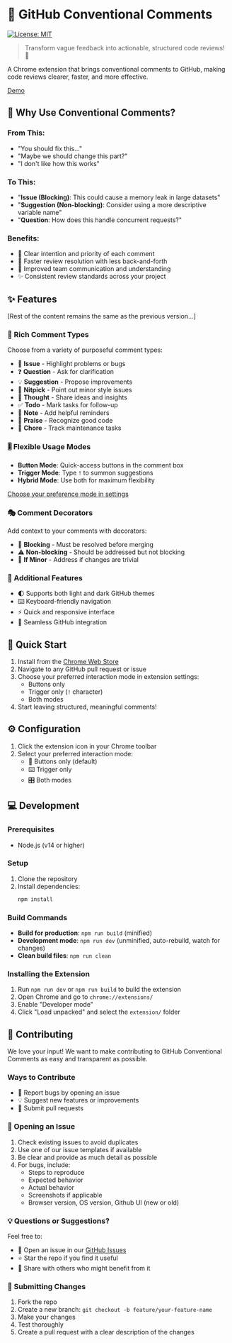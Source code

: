 # 🎯 GitHub Conventional Comments

[![License: MIT](https://img.shields.io/badge/License-MIT-yellow.svg)](https://opensource.org/licenses/MIT)

> Transform vague feedback into actionable, structured code reviews! 💪

A Chrome extension that brings conventional comments to GitHub, making code reviews clearer, faster, and more effective.

[Demo](https://github.com/user-attachments/assets/aec8846b-2fb2-4a56-9a91-a9dd3788589b)

## 🎯 Why Use Conventional Comments?

### From This:

- "You should fix this..."
- "Maybe we should change this part?"
- "I don't like how this works"

### To This:

- "**Issue (Blocking)**: This could cause a memory leak in large datasets"
- "**Suggestion (Non-blocking)**: Consider using a more descriptive variable name"
- "**Question**: How does this handle concurrent requests?"

### Benefits:
- 🎯 Clear intention and priority of each comment
- 🚀 Faster review resolution with less back-and-forth
- 🤝 Improved team communication and understanding
- ✨ Consistent review standards across your project

## ✨ Features

[Rest of the content remains the same as the previous version...]

### 🎨 Rich Comment Types
Choose from a variety of purposeful comment types:
- 🐛 **Issue** - Highlight problems or bugs
- ❓ **Question** - Ask for clarification
- 💡 **Suggestion** - Propose improvements
- 🎯 **Nitpick** - Point out minor style issues
- 💭 **Thought** - Share ideas and insights
- ✅ **Todo** - Mark tasks for follow-up
- 📝 **Note** - Add helpful reminders
- 🌟 **Praise** - Recognize good code
- 🔧 **Chore** - Track maintenance tasks

### 🎚️ Flexible Usage Modes
- **Button Mode**: Quick-access buttons in the comment box
- **Trigger Mode**: Type `!` to summon suggestions
- **Hybrid Mode**: Use both for maximum flexibility

[Choose your preference mode in settings](https://github.com/user-attachments/assets/5bdc3f55-63bd-414c-9295-df2a45ef1ef8)

### 🎭 Comment Decorators
Add context to your comments with decorators:
- 🚫 **Blocking** - Must be resolved before merging
- ⚠️ **Non-blocking** - Should be addressed but not blocking
- 📌 **If Minor** - Address if changes are trivial

### 🎪 Additional Features
- 🌓 Supports both light and dark GitHub themes
- ⌨️ Keyboard-friendly navigation
- ⚡ Quick and responsive interface
- 🔄 Seamless GitHub integration

## 🚀 Quick Start

1. Install from the [Chrome Web Store](your-extension-link)
2. Navigate to any GitHub pull request or issue
3. Choose your preferred interaction mode in extension settings:
   - Buttons only
   - Trigger only (`!` character)
   - Both modes
4. Start leaving structured, meaningful comments!

## ⚙️ Configuration

1. Click the extension icon in your Chrome toolbar
2. Select your preferred interaction mode:
   - 🔘 Buttons only (default)
   - ⌨️ Trigger only
   - 🎛️ Both modes

## 💻 Development

### Prerequisites

- Node.js (v14 or higher)

### Setup

1. Clone the repository
2. Install dependencies:
   ```bash
   npm install
   ```

### Build Commands

- **Build for production**: `npm run build` (minified)
- **Development mode**: `npm run dev` (unminified, auto-rebuild, watch for changes)
- **Clean build files**: `npm run clean`

### Installing the Extension

1. Run `npm run dev` or `npm run build` to build the extension
2. Open Chrome and go to `chrome://extensions/`
3. Enable "Developer mode"
4. Click "Load unpacked" and select the `extension/` folder

## 🤝 Contributing

We love your input! We want to make contributing to GitHub Conventional Comments as easy and transparent as possible.

### Ways to Contribute
- 🐛 Report bugs by opening an issue
- 💡 Suggest new features or improvements
- 🔧 Submit pull requests

### 🐛 Opening an Issue
1. Check existing issues to avoid duplicates
2. Use one of our issue templates if available
3. Be clear and provide as much detail as possible
4. For bugs, include:
    - Steps to reproduce
    - Expected behavior
    - Actual behavior
    - Screenshots if applicable
    - Browser version, OS version, Github UI (new or old)

### 💡 Questions or Suggestions?
Feel free to:
- 🎫 Open an issue in our [GitHub Issues](https://github.com/dautroc/github-conventional-comments/issues)
- ⭐ Star the repo if you find it useful
- 📢 Share with others who might benefit from it

### 🔧 Submitting Changes
1. Fork the repo
2. Create a new branch: `git checkout -b feature/your-feature-name`
3. Make your changes
4. Test thoroughly
5. Create a pull request with a clear description of the changes


